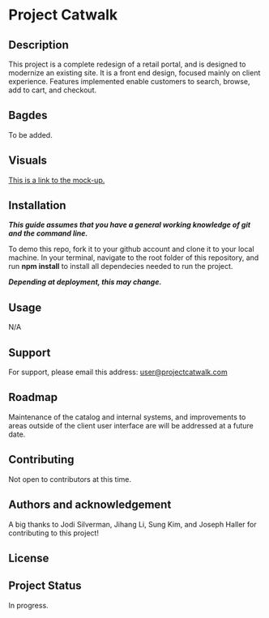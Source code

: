 # Project Catwalk

## Description


This project is a complete redesign of a retail portal, and is designed to modernize an existing site. It is a front end design, focused mainly on client experience. Features implemented enable customers to search, browse, add to cart, and checkout.

## Bagdes

To be added.

## Visuals

[This is a link to the mock-up.](https://xd.adobe.com/view/e600dc0f-454c-44e3-5075-7872d04189ff-9031/?fullscreen)

## Installation

***This guide assumes that you have a general working knowledge of git and the command line.***

To demo this repo, fork it to your github account and clone it to your local machine. In your terminal, navigate to the root folder of this repository, and run **npm install** to install all dependecies needed to run the project.

***Depending at deployment, this may change.***

## Usage

N/A

## Support

For support, please email this address: user@projectcatwalk.com

## Roadmap

Maintenance of the catalog and internal systems, and improvements to areas outside of the client user interface are will be addressed at a future date.

## Contributing

Not open to contributors at this time.

## Authors and acknowledgement

A big thanks to Jodi Silverman, Jihang Li, Sung Kim, and Joseph Haller for contributing to this project!

## License


## Project Status

In progress.
